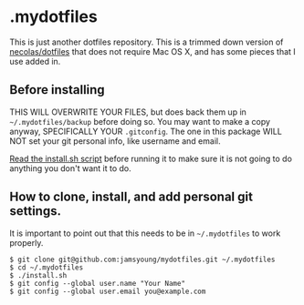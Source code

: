 # .mydotfiles
This is just another dotfiles repository.  This is a trimmed down version of
[necolas/dotfiles][1] that does not require Mac OS X, and has some pieces that
I use added in.


## Before installing
THIS WILL OVERWRITE YOUR FILES, but does back them up in `~/.mydotfiles/backup`
before doing so.  You may want to make a copy anyway, SPECIFICALLY YOUR
`.gitconfig`.  The one in this package WILL NOT set your git personal info, like
username and email.

[Read the install.sh script][0] before running it to make sure it is not going
to do anything you don't want it to do.


## How to clone, install, and add personal git settings.
It is important to point out that this needs to be in `~/.mydotfiles` to work
properly.

    $ git clone git@github.com:jamsyoung/mydotfiles.git ~/.mydotfiles
    $ cd ~/.mydotfiles
    $ ./install.sh
    $ git config --global user.name "Your Name"
    $ git config --global user.email you@example.com


[0]: https://github.com/jamsyoung/mydotfiles/blob/master/install.sh
[1]: https://github.com/necolas/dotfiles

